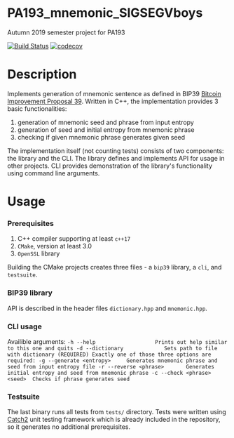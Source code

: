 # PA193_mnemonic_SIGSEGVboys
Autumn 2019 semester project for PA193

[![Build Status](https://travis-ci.org/Gariane/PA193_mnemonic_SIGSEGVboys.svg?branch=master)](https://travis-ci.org/Gariane/PA193_mnemonic_SIGSEGVboys)
[![codecov](https://codecov.io/gh/Gariane/PA193_mnemonic_SIGSEGVboys/branch/master/graph/badge.svg)](https://codecov.io/gh/Gariane/PA193_mnemonic_SIGSEGVboys)

Description
===========

Implements generation of mnemonic sentence as defined in BIP39 [Bitcoin Improvement Proposal 39]. Written in
C++, the implementation provides 3 basic functionalities:
 1. generation of mnemonic seed and phrase from input entropy
 2. generation of seed and initial entropy from mnemonic phrase
 3. checking if given mnemonic phrase generates given seed

The implementation itself (not counting tests) consists of two components: the library and the CLI. The library
defines and implements API for usage in other projects. CLI provides demonstration of the library's functionality
using command line arguments.

  [Bitcoin Improvement Proposal 39]: https://github.com/bitcoin/bips/blob/master/bip-0039.mediawiki

Usage
=====

### Prerequisites

 1. C++ compiler supporting at least `c++17`
 2. `CMake`, version at least 3.0
 3. `OpenSSL` library

Building the CMake projects creates three files - a `bip39` library, a `cli`, and
`testsuite`.

### BIP39 library

API is described in the header files `dictionary.hpp` and `mnemonic.hpp`.

### CLI usage
Availible arguments:
    ```
    -h --help                   Prints out help similar to this one and quits
    -d --dictionary             Sets path to file with dictionary (REQUIRED)
    Exactly one of those three options are required:
    -g --generate <entropy>     Generates mnemonic phrase and seed from input entropy file
    -r --reverse <phrase>       Generates initial entropy and seed from mnemonic phrase
    -c --check <phrase> <seed>  Checks if phrase generates seed
    ```

### Testsuite
The last binary runs all tests from `tests/` directory. Tests were written using
[Catch2] unit testing framework which is already included in the repository, so it
generates no additional prerequisites.

  [Catch2]: https://github.com/catchorg/Catch2
